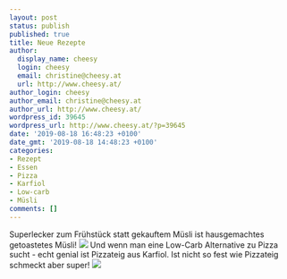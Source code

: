 ```yaml
---
layout: post
status: publish
published: true
title: Neue Rezepte
author:
  display_name: cheesy
  login: cheesy
  email: christine@cheesy.at
  url: http://www.cheesy.at/
author_login: cheesy
author_email: christine@cheesy.at
author_url: http://www.cheesy.at/
wordpress_id: 39645
wordpress_url: http://www.cheesy.at/?p=39645
date: '2019-08-18 16:48:23 +0100'
date_gmt: '2019-08-18 14:48:23 +0100'
categories:
- Rezept
- Essen
- Pizza
- Karfiol
- Low-carb
- Müsli
comments: []
---
```

Superlecker zum Frühstück statt gekauftem Müsli ist hausgemachtes getoastetes Müsli!
[![](http://www.cheesy.at/wp-content/uploads/Getoastetes-Müsli-2.jpg)](http://www.cheesy.at/rezepte/beilagen-und-sonstiges/fruehstueck/getoastetes-musli/)
Und wenn man eine Low-Carb Alternative zu Pizza sucht - echt genial ist Pizzateig aus Karfiol. Ist nicht so fest wie Pizzateig schmeckt aber super!
[![](http://www.cheesy.at/wp-content/uploads/Karfiolpizza-8.jpg)](http://www.cheesy.at/rezepte/hauptspeisen/pasta/karfiol-pizza/)
